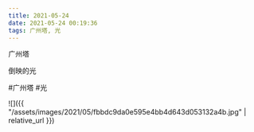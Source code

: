 ```yaml
---
title: 2021-05-24
date: 2021-05-24 00:19:36
tags: 广州塔, 光
---
```


<p>广州塔</p> 
<p>倒映的光</p>

#广州塔 #光

![]({{ "/assets/images/2021/05/fbbdc9da0e595e4bb4d643d053132a4b.jpg" | relative_url }})
